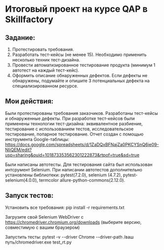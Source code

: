 # Итоговый проект на курсе QAP в Skillfactory

## Задание:

1. Протестировать требования.
2. Разработать тест-кейсы (не менее 15). Необходимо применить несколько техник тест-дизайна.
3. Провести автоматизированное тестирование продукта (минимум 1 автотест на каждый тест-кейс).
4. Оформить описание обнаруженных дефектов. Если дефекты не обнаружены, подумайте и опишите 3 потенциальных дефекта на специализированном ресурсе.

## Мои действия:
 Были протестированы требования заказчиков.
 Разработаны тест-кейсы и обнаруженные дефекты.
 При разработке тест-кейсов были применены технологии тест-дизайна: эквивалентное разбиение, тестирование с использованием тестов, исследовательское тестирование, попарное тестирование.
 Отчет создан с помощью инструмента Google-таблицы:  https://docs.google.com/spreadsheets/d/1ZaDQxBFNajZa0PKCYSnQ6ie09-NIiQEM/edit?usp=sharing&ouid=101873353562301222873&rtpof=true&sd=true
 
 Были написаны автотесты.
 Для тестирования сайта был использован интсрумент Selenium.
 При написании автотестов дополнительно установлены библиотеки: pytest(7.2.0), selenium (4.7.2), pytest-selenium(4.0.0), termcolor allure-python-commons(2.12.0).

## Запуск тестов:

Установить все требования: pip install -r requirements.txt

Загрузите свой Selenium WebDriver с https://chromedriver.chromium.org/downloads (выберите версию, совместимую с вашим браузером)

Запустить тесты: pytest -v --driver Chrome --driver-path /ваш путь/chromedriver.exe test_rt.py
